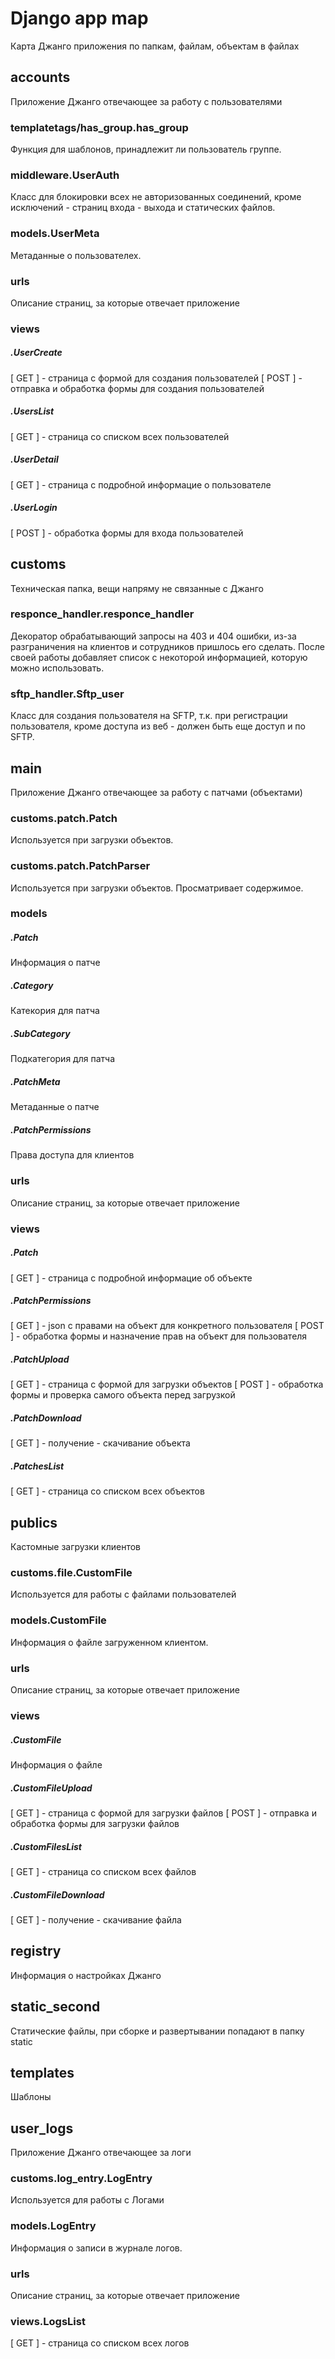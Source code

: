 # Django app map
Карта Джанго приложения по папкам, файлам, объектам в файлах
## accounts
Приложение Джанго отвечающее за работу с пользователями
### templatetags/has_group.has_group
Функция для шаблонов, принадлежит ли пользователь группе.
### middleware.UserAuth
Класс для блокировки всех не авторизованных соединений, кроме исключений - страниц входа - выхода и статических файлов.
### models.UserMeta
Метаданные о пользователех.
### urls
Описание страниц, за которые отвечает приложение
### views
##### .UserCreate
[ GET ] - страница с формой для создания пользователей
[ POST ] - отправка и обработка формы для создания пользователей
##### .UsersList
[ GET ] - страница со списком всех пользователей
##### .UserDetail
[ GET ] - страница с подробной информацие о пользователе
##### .UserLogin
[ POST ] - обработка формы для входа пользователей
## customs
Техническая папка, вещи напряму не связанные с Джанго
### responce_handler.responce_handler
Декоратор обрабатывающий запросы на 403 и 404 ошибки, из-за разграничения на клиентов и сотрудников пришлось его сделать. После своей работы добавляет список с некоторой информацией, которую можно использовать.
### sftp_handler.Sftp_user
Класс для создания пользователя на SFTP, т.к. при регистрации пользователя, кроме доступа из веб - должен быть еще доступ и по SFTP. 

## main
Приложение Джанго отвечающее за работу с патчами (объектами)
### customs.patch.Patch
Используется при загрузки объектов.
### customs.patch.PatchParser
Используется при загрузки объектов. Просматривает содержимое.
### models
##### .Patch
Информация о патче
##### .Category
Катекория для патча
##### .SubCategory
Подкатегория для патча
##### .PatchMeta
Метаданные о патче
##### .PatchPermissions
Права доступа для клиентов
### urls
Описание страниц, за которые отвечает приложение
### views
##### .Patch
[ GET ] - страница с подробной информацие об объекте
##### .PatchPermissions
[ GET ] - json с правами на объект для конкретного пользователя
[ POST ] - обработка формы и назначение прав на объект для пользователя
##### .PatchUpload
[ GET ] - страница с формой для загрузки объектов
[ POST ] - обработка формы и проверка самого объекта перед загрузкой
##### .PatchDownload
[ GET ] - получение - скачивание объекта
##### .PatchesList
[ GET ] - страница со списком всех объектов

## publics
Кастомные загрузки клиентов
### customs.file.CustomFile
Используется для работы с файлами пользователей
### models.CustomFile
Информация о файле загруженном клиентом.

### urls
Описание страниц, за которые отвечает приложение
### views
##### .CustomFile
Информация о файле 
##### .CustomFileUpload
[ GET ] - страница с формой для загрузки файлов
[ POST ] - отправка и обработка формы для загрузки файлов
##### .CustomFilesList
[ GET ] - страница со списком всех файлов

##### .CustomFileDownload
[ GET ] - получение - скачивание файла
## registry
Информация о настройках Джанго
## static_second
Статические файлы, при сборке и развертывании попадают в папку static
## templates
Шаблоны
## user_logs
Приложение Джанго отвечающее за логи
### customs.log_entry.LogEntry
Используется для работы с Логами
### models.LogEntry
Информация о записи в журнале логов.
### urls
Описание страниц, за которые отвечает приложение
### views.LogsList
[ GET ] - страница со списком всех логов 



